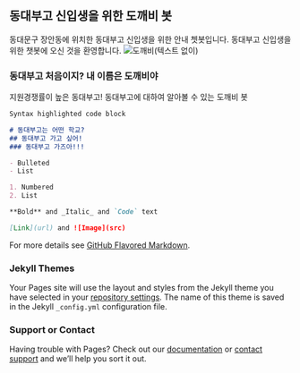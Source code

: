 ## 동대부고 신입생을 위한 도깨비 봇

동대문구 장안동에 위치한 동대부고 신입생을 위한 안내 쳇봇입니다. 동대부고 신입생을 위한 챗봇에 오신 것을 환영합니다. 
![도깨비(텍스트 없이)](https://user-images.githubusercontent.com/81289227/118577240-fc578800-b7c4-11eb-90e4-746887414971.png)

### 동대부고 처음이지? 내 이름은 도깨비야
지원경쟁률이 높은 동대부고! 동대부고에 대하여 알아볼 수 있는 도깨비 봇

```markdown
Syntax highlighted code block

# 동대부고는 어떤 학교?
## 동대부고 가고 싶어!
### 동대부고 가즈아!!!

- Bulleted
- List

1. Numbered
2. List

**Bold** and _Italic_ and `Code` text

[Link](url) and ![Image](src)
```

For more details see [GitHub Flavored Markdown](https://guides.github.com/features/mastering-markdown/).

### Jekyll Themes

Your Pages site will use the layout and styles from the Jekyll theme you have selected in your [repository settings](https://github.com/jasun2021/DDBKchat/settings/pages). The name of this theme is saved in the Jekyll `_config.yml` configuration file.

### Support or Contact

Having trouble with Pages? Check out our [documentation](https://docs.github.com/categories/github-pages-basics/) or [contact support](https://support.github.com/contact) and we’ll help you sort it out.
